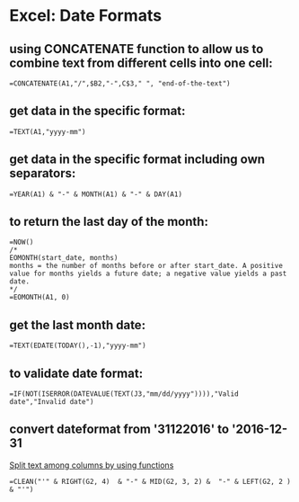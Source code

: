 # Excel: Date Formats

## using CONCATENATE function to allow us to combine text from different cells into one cell:

```vbnet
=CONCATENATE(A1,"/",$B2,"-",C$3," ", "end-of-the-text")
```


## get data in the specific format:

```vbnet
=TEXT(A1,"yyyy-mm")
```


## get data in the specific format including own separators:

```vbnet
=YEAR(A1) & "-" & MONTH(A1) & "-" & DAY(A1)
```


## to return the last day of the month:

```vbnet
=NOW()
/*
EOMONTH(start_date, months)
months = the number of months before or after start_date. A positive value for months yields a future date; a negative value yields a past date.
*/
=EOMONTH(A1, 0)
```


## get the last month date:

```vbnet
=TEXT(EDATE(TODAY(),-1),"yyyy-mm")
```


## to validate date format:

```vbnet
=IF(NOT(ISERROR(DATEVALUE(TEXT(J3,"mm/dd/yyyy")))),"Valid date","Invalid date")
```


## convert dateformat from '31122016' to '2016-12-31

[Split text among columns by using functions](https://support.office.com/en-gb/article/Split-text-among-columns-by-using-functions-389f665d-ec1a-4271-9c5a-c35280be795d)

```vbnet
=CLEAN("'" & RIGHT(G2, 4)  & "-" & MID(G2, 3, 2) &  "-" & LEFT(G2, 2 ) & "'")
```